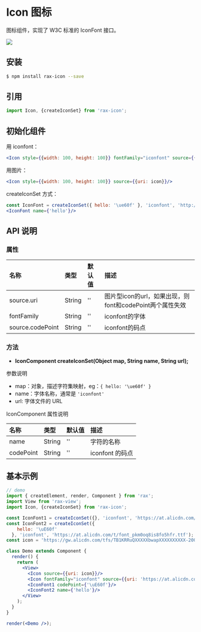 # Icon 图标

图标组件，实现了 W3C 标准的 IconFont 接口。

![](https://gw.alicdn.com/tfs/TB17w2MRVXXXXcUaXXXXXXXXXXX-261-160.jpg)


## 安装

```bash
$ npm install rax-icon --save
```

## 引用

```jsx
import Icon, {createIconSet} from 'rax-icon';
```

## 初始化组件

用 iconfont：

```jsx
<Icon style={{width: 100, height: 100}} fontFamily="iconfont" source={{uri: '//at.alicdn.com/t/font_pkm0oq8is8fo5hfr.ttf', codePoint: '\uE60f'}}/>
```

用图片：

```jsx
<Icon style={{width: 100, height: 100}} source={{uri: icon}}/>
```

createIconSet 方式：

```jsx
const IconFont = createIconSet({ hello: '\ue60f' }, 'iconfont', 'http://at.alicdn.com/t/font_pkm0oq8is8fo5hfr.ttf');
<IconFont name={'hello'}/>
```

## API 说明

### 属性

| 名称               | 类型     | 默认值  | 描述                                     |
| :--------------- | :----- | :--- | :------------------------------------- |
| source.uri       | String | ''   | 图片型icon的url，如果出现，则font和codePoint两个属性失效 |
| fontFamily       | String | ''   | iconfont的字体                            |
| source.codePoint | String | ''   | iconfont的码点                            |

### 方法

- **IconComponent createIconSet(Object map, String name, String url);**

参数说明

- map：对象，描述字符集映射，eg：`{ hello: '\ue60f' }`
- name：字体名称，通常是 `'iconfont'`
- url: 字体文件的 URL

IconComponent 属性说明

| 名称        | 类型     | 默认值  | 描述           |
| :-------- | :----- | :--- | :----------- |
| name      | String | ''   | 字符的名称        |
| codePoint | String | ''   | iconfont 的码点 |

## 基本示例

```jsx
// demo
import { createElement, render, Component } from 'rax';
import View from 'rax-view';
import Icon, {createIconSet} from 'rax-icon';

const IconFont1 = createIconSet({}, 'iconfont', 'https://at.alicdn.com/t/font_pkm0oq8is8fo5hfr.ttf');
const IconFont2 = createIconSet({
    hello: '\uE60f'
  }, 'iconfont', 'https://at.alicdn.com/t/font_pkm0oq8is8fo5hfr.ttf');
const icon = 'https://gw.alicdn.com/tfs/TB1KRRuQXXXXXbwapXXXXXXXXXX-200-200.png';

class Demo extends Component {
  render() {
    return (
      <View>
        <Icon source={{uri: icon}}/>
        <Icon fontFamily="iconfont" source={{uri: 'https://at.alicdn.com/t/font_pkm0oq8is8fo5hfr.ttf', codePoint: '\uE60f'}}/>
        <IconFont1 codePoint={'\uE60f'}/>
        <IconFont2 name={'hello'}/>
      </View>
    );
  }
}

render(<Demo />);
```

